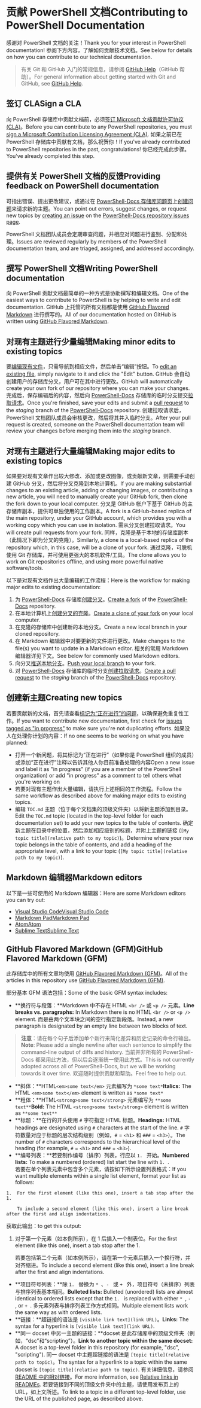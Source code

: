 # <a name="contributing-to-powershell-documentation"></a><span data-ttu-id="caedb-101">贡献 PowerShell 文档</span><span class="sxs-lookup"><span data-stu-id="caedb-101">Contributing to PowerShell Documentation</span></span>

<span data-ttu-id="caedb-102">感谢对 PowerShell 文档的关注！</span><span class="sxs-lookup"><span data-stu-id="caedb-102">Thank you for your interest in PowerShell documentation!</span></span> <span data-ttu-id="caedb-103">参阅下方内容，了解如何贡献技术文档。</span><span class="sxs-lookup"><span data-stu-id="caedb-103">See below for details on how you can contribute to our technical documentation.</span></span>

><span data-ttu-id="caedb-104">有关 Git 和 GitHub 入门的常规信息，请参阅 [GitHub Help](https://help.github.com/)（GitHub 帮助）。</span><span class="sxs-lookup"><span data-stu-id="caedb-104">For general information about getting started with Git and GitHub, see [GitHub Help](https://help.github.com/).</span></span> 

## <a name="sign-a-cla"></a><span data-ttu-id="caedb-105">签订 CLA</span><span class="sxs-lookup"><span data-stu-id="caedb-105">Sign a CLA</span></span>

<span data-ttu-id="caedb-106">向 PowerShell 存储库中贡献文档前，必须[签订 Microsoft 文档贡献许可协议 (CLA)](https://cla.microsoft.com/)。</span><span class="sxs-lookup"><span data-stu-id="caedb-106">Before you can contribute to any PowerShell repositories, you must [sign a Microsoft Contribution Licensing Agreement (CLA)](https://cla.microsoft.com/).</span></span> <span data-ttu-id="caedb-107">如果之前已在 PowerShell 存储库中贡献有文档，那么祝贺你！</span><span class="sxs-lookup"><span data-stu-id="caedb-107">If you've already contributed to PowerShell repositories in the past, congratulations!</span></span> <span data-ttu-id="caedb-108">你已经完成此步骤。</span><span class="sxs-lookup"><span data-stu-id="caedb-108">You've already completed this step.</span></span>

## <a name="providing-feedback-on-powershell-documentation"></a><span data-ttu-id="caedb-109">提供有关 PowerShell 文档的反馈</span><span class="sxs-lookup"><span data-stu-id="caedb-109">Providing feedback on PowerShell documentation</span></span>

<span data-ttu-id="caedb-110">可指出错误、提出更改建议，或通过在 [PowerShell-Docs 存储库问题页](https://help.github.com/articles/creating-an-issue/)上[创建问题](https://github.com/PowerShell/PowerShell-Docs/issues)来请求新的主题。</span><span class="sxs-lookup"><span data-stu-id="caedb-110">You can point out errors, suggest changes, or request new topics by [creating an issue](https://help.github.com/articles/creating-an-issue/) on the [PowerShell-Docs repository issues page](https://github.com/PowerShell/PowerShell-Docs/issues).</span></span>

<span data-ttu-id="caedb-111">PowerShell 文档团队成员会定期审查问题，并相应对问题进行鉴别、分配和处理。</span><span class="sxs-lookup"><span data-stu-id="caedb-111">Issues are reviewed regularly by members of the PowerShell documentation team, and are triaged, assigned, and addressed accordingly.</span></span>

## <a name="writing-powershell-documentation"></a><span data-ttu-id="caedb-112">撰写 PowerShell 文档</span><span class="sxs-lookup"><span data-stu-id="caedb-112">Writing PowerShell documentation</span></span>

<span data-ttu-id="caedb-113">向 PowerShell 贡献文档最简单的一种方式是协助撰写和编辑文档。</span><span class="sxs-lookup"><span data-stu-id="caedb-113">One of the easiest ways to contribute to PowerShell is by helping to write and edit documentation.</span></span> <span data-ttu-id="caedb-114">GitHub 上托管的所有文档都是使用 [GitHub Flavored Markdown](https://help.github.com/articles/github-flavored-markdown/) 进行撰写的。</span><span class="sxs-lookup"><span data-stu-id="caedb-114">All of our documentation hosted on GitHub is written using [GitHub Flavored Markdown](https://help.github.com/articles/github-flavored-markdown/).</span></span>

## <a name="making-minor-edits-to-existing-topics"></a><span data-ttu-id="caedb-115">对现有主题进行少量编辑</span><span class="sxs-lookup"><span data-stu-id="caedb-115">Making minor edits to existing topics</span></span>

<span data-ttu-id="caedb-116">要[编辑现有文件](https://help.github.com/articles/editing-files-in-another-user-s-repository/)，只需导航到相应文件，然后单击“编辑”按钮。</span><span class="sxs-lookup"><span data-stu-id="caedb-116">To [edit an existing file](https://help.github.com/articles/editing-files-in-another-user-s-repository/), simply navigate to it and click the "Edit" button.</span></span> <span data-ttu-id="caedb-117">GitHub 会自动创建用户的存储库分叉，用户可在其中进行更改。</span><span class="sxs-lookup"><span data-stu-id="caedb-117">GitHub will automatically create your own fork of our repository where you can make your changes.</span></span> <span data-ttu-id="caedb-118">完成后，保存编辑后的内容，然后向 [PowerShell-Docs](https://github.com/PowerShell/PowerShell-Docs) 存储库的临时分支提交[拉取请求](https://help.github.com/articles/creating-a-pull-request/)。</span><span class="sxs-lookup"><span data-stu-id="caedb-118">Once you're finished, save your edits and submit a [pull request](https://help.github.com/articles/creating-a-pull-request/) to the *staging* branch of the [PowerShell-Docs](https://github.com/PowerShell/PowerShell-Docs) repository.</span></span> <span data-ttu-id="caedb-119">创建拉取请求后，PowerShell 文档团队成员会审核更改，然后将其并入临时分支。</span><span class="sxs-lookup"><span data-stu-id="caedb-119">After your pull request is created, someone on the PowerShell documentation team will review your changes before merging them into the *staging* branch.</span></span>

## <a name="making-major-edits-to-existing-topics"></a><span data-ttu-id="caedb-120">对现有主题进行大量编辑</span><span class="sxs-lookup"><span data-stu-id="caedb-120">Making major edits to existing topics</span></span>

<span data-ttu-id="caedb-121">如果要对现有文章作出较大修改、添加或更改图像，或贡献新文章，则需要手动创建 GitHub 分叉，然后将分叉克隆到本地计算机。</span><span class="sxs-lookup"><span data-stu-id="caedb-121">If you are making substantial changes to an existing article, adding or changing images, or contributing a new article, you will need to manually create your GitHub fork, then clone the fork down to your local computer.</span></span> <span data-ttu-id="caedb-122">分叉是 GitHub 帐户下基于 GitHub 的主存储库副本，提供可单独使用的工作副本。</span><span class="sxs-lookup"><span data-stu-id="caedb-122">A fork is a GitHub-based replica of the main repository, under your GitHub account, which provides you with a working copy which you can use in isolation.</span></span> <span data-ttu-id="caedb-123">需从分叉创建拉取请求。</span><span class="sxs-lookup"><span data-stu-id="caedb-123">You will create pull requests from your fork.</span></span> <span data-ttu-id="caedb-124">同样，克隆是基于本地的存储库副本（此情况下即为分叉的克隆）。</span><span class="sxs-lookup"><span data-stu-id="caedb-124">Similarly, a clone is a local-based replica of the repository which, in this case, will be a clone of your fork.</span></span> <span data-ttu-id="caedb-125">通过克隆，可脱机使用 Git 存储库，并可使用更强大的本机软件/工具。</span><span class="sxs-lookup"><span data-stu-id="caedb-125">The clone allows you to work on Git repositories offline, and using more powerful native software/tools.</span></span>

<span data-ttu-id="caedb-126">以下是对现有文档作出大量编辑的工作流程：</span><span class="sxs-lookup"><span data-stu-id="caedb-126">Here is the workflow for making major edits to existing documentation:</span></span>

1. <span data-ttu-id="caedb-127">为 [PowerShell-Docs](https://github.com/PowerShell/PowerShell-Docs) 存储库[创建分叉](https://help.github.com/articles/fork-a-repo/)。</span><span class="sxs-lookup"><span data-stu-id="caedb-127">[Create a fork](https://help.github.com/articles/fork-a-repo/) of the [PowerShell-Docs](https://github.com/PowerShell/PowerShell-Docs) repository.</span></span>
2. <span data-ttu-id="caedb-128">在本地计算机上[创建分叉的克隆](https://help.github.com/articles/cloning-a-repository/)。</span><span class="sxs-lookup"><span data-stu-id="caedb-128">[Create a clone of your fork](https://help.github.com/articles/cloning-a-repository/) on your local computer.</span></span>
3. <span data-ttu-id="caedb-129">在克隆的存储库中创建新的本地分支。</span><span class="sxs-lookup"><span data-stu-id="caedb-129">Create a new local branch in your cloned repository.</span></span>
4. <span data-ttu-id="caedb-130">在 Markdown 编辑器中对要更新的文件进行更改。</span><span class="sxs-lookup"><span data-stu-id="caedb-130">Make changes to the file(s) you want to update in a Markdown editor.</span></span> 
   <span data-ttu-id="caedb-131">相关的常用 Markdown 编辑器详见下文。</span><span class="sxs-lookup"><span data-stu-id="caedb-131">See below for commonly used Markdown editors.</span></span>
5. <span data-ttu-id="caedb-132">向分叉[推送本地分支](https://help.github.com/articles/pushing-to-a-remote/)。</span><span class="sxs-lookup"><span data-stu-id="caedb-132">[Push your local branch](https://help.github.com/articles/pushing-to-a-remote/) to your fork.</span></span>
6. <span data-ttu-id="caedb-133">对 [PowerShell-Docs](https://github.com/PowerShell/PowerShell-Docs) 存储库的临时分支[创建拉取请求](https://help.github.com/articles/creating-a-pull-request/)。</span><span class="sxs-lookup"><span data-stu-id="caedb-133">[Create a pull request](https://help.github.com/articles/creating-a-pull-request/) to the *staging* branch of the [PowerShell-Docs](https://github.com/PowerShell/PowerShell-Docs) repository.</span></span>

## <a name="creating-new-topics"></a><span data-ttu-id="caedb-134">创建新主题</span><span class="sxs-lookup"><span data-stu-id="caedb-134">Creating new topics</span></span>

<span data-ttu-id="caedb-135">若要贡献新的文档，首先请查看[标记为“正在进行”的问题](https://github.com/PowerShell/PowerShell-Docs/labels/in%20progress)，以确保避免重复性工作。</span><span class="sxs-lookup"><span data-stu-id="caedb-135">If you want to contribute new documentation, first check for [issues tagged as "in progress"](https://github.com/PowerShell/PowerShell-Docs/labels/in%20progress) to make sure you're not duplicating efforts.</span></span>
<span data-ttu-id="caedb-136">如果没人在处理你计划的内容：</span><span class="sxs-lookup"><span data-stu-id="caedb-136">If no one seems to be working on what you have planned:</span></span>

* <span data-ttu-id="caedb-137">打开一个新问题，将其标记为“正在进行”（如果你是 PowerShell 组织的成员）或添加“正在进行”注释以告诉其他人你目前准备处理的内容</span><span class="sxs-lookup"><span data-stu-id="caedb-137">Open a new issue and label it as "in progress" (if you are a member of the PowerShell organization) or add "in progress" as a comment to tell others what you're working on</span></span>
* <span data-ttu-id="caedb-138">若要对现有主题作出大量编辑，请执行上述相同的工作流程。</span><span class="sxs-lookup"><span data-stu-id="caedb-138">Follow the same workflow as described above for making major edits to existing topics.</span></span>
* <span data-ttu-id="caedb-139">编辑 `TOC.md` 主题（位于每个文档集的顶级文件夹）以将新主题添加到目录。</span><span class="sxs-lookup"><span data-stu-id="caedb-139">Edit the `TOC.md` topic (located in the top-level folder for each documentation set) to add your new topics to the table of contents.</span></span> 
  <span data-ttu-id="caedb-140">确定新主题在目录中的位置，然后添加相应级别的标题，并附上主题的链接 (`[My topic title](relative path to my topic)`)。</span><span class="sxs-lookup"><span data-stu-id="caedb-140">Determine where your new topic belongs in the table of contents, and add a heading of the appropriate level, with a link to your topic (`[My topic title](relative path to my topic)`).</span></span>

## <a name="markdown-editors"></a><span data-ttu-id="caedb-141">Markdown 编辑器</span><span class="sxs-lookup"><span data-stu-id="caedb-141">Markdown editors</span></span>

<span data-ttu-id="caedb-142">以下是一些可使用的 Markdown 编辑器：</span><span class="sxs-lookup"><span data-stu-id="caedb-142">Here are some Markdown editors you can try out:</span></span>

* [<span data-ttu-id="caedb-143">Visual Studio Code</span><span class="sxs-lookup"><span data-stu-id="caedb-143">Visual Studio Code</span></span>](https://code.visualstudio.com)
* [<span data-ttu-id="caedb-144">Markdown Pad</span><span class="sxs-lookup"><span data-stu-id="caedb-144">Markdown Pad</span></span>](http://markdownpad.com/)
* [<span data-ttu-id="caedb-145">Atom</span><span class="sxs-lookup"><span data-stu-id="caedb-145">Atom</span></span>](https://atom.io/)
* [<span data-ttu-id="caedb-146">Sublime Text</span><span class="sxs-lookup"><span data-stu-id="caedb-146">Sublime Text</span></span>](http://www.sublimetext.com/)


## <a name="github-flavored-markdown-gfm"></a><span data-ttu-id="caedb-147">GitHub Flavored Markdown (GFM)</span><span class="sxs-lookup"><span data-stu-id="caedb-147">GitHub Flavored Markdown (GFM)</span></span>

<span data-ttu-id="caedb-148">此存储库中的所有文章均使用 [GitHub Flavored Markdown (GFM)](https://help.github.com/articles/github-flavored-markdown/)。</span><span class="sxs-lookup"><span data-stu-id="caedb-148">All of the articles in this repository use [GitHub Flavored Markdown (GFM)](https://help.github.com/articles/github-flavored-markdown/).</span></span>

<span data-ttu-id="caedb-149">部分基本 GFM 语法包括：</span><span class="sxs-lookup"><span data-stu-id="caedb-149">Some of the basic GFM syntax includes:</span></span>

* <span data-ttu-id="caedb-150">**换行符与段落：**Markdown 中不存在 HTML `<br />` 或 `<p />` 元素。</span><span class="sxs-lookup"><span data-stu-id="caedb-150">**Line breaks vs. paragraphs:** In Markdown there is no HTML `<br />` or `<p />` element.</span></span> <span data-ttu-id="caedb-151">而是由两个文本块之间的空行指定新段落。</span><span class="sxs-lookup"><span data-stu-id="caedb-151">Instead, a new paragraph is designated by an empty line between two blocks of text.</span></span>

> <span data-ttu-id="caedb-152">**注意**：请在每个句子后添加单个新行来简化差异和历史记录的命令行输出。</span><span class="sxs-lookup"><span data-stu-id="caedb-152">**Note**: Please add a single newline after each sentence to simplify the command-line output of diffs and history.</span></span>
<span data-ttu-id="caedb-153">当前并非所有的 PowerShell-Docs 都采用此方法，但以后会逐渐统一使用此方式。</span><span class="sxs-lookup"><span data-stu-id="caedb-153">This is not currently adopted across all of PowerShell-Docs, but we will be working towards it over time.</span></span> <span data-ttu-id="caedb-154">欢迎随时提供贡献和帮助。</span><span class="sxs-lookup"><span data-stu-id="caedb-154">Feel free to help out.</span></span> 

* <span data-ttu-id="caedb-155">**斜体：**HTML`<em>some text</em>` 元素编写为 `*some text*`</span><span class="sxs-lookup"><span data-stu-id="caedb-155">**Italics:** The HTML `<em>some text</em>` element is written as `*some text*`</span></span>
* <span data-ttu-id="caedb-156">**粗体：**HTML`<strong>some text</strong>` 元素编写为 `**some text**`</span><span class="sxs-lookup"><span data-stu-id="caedb-156">**Bold:** The HTML `<strong>some text</strong>` element is written as `**some text**`</span></span>
* <span data-ttu-id="caedb-157">**标题：**在行的开头使用 `#` 字符指定 HTML 标题。</span><span class="sxs-lookup"><span data-stu-id="caedb-157">**Headings:** HTML headings are designated using `#` characters at the start of the line.</span></span> 
  <span data-ttu-id="caedb-158">`#` 字符数量对应于标题的层次结构级别（例如，`#` = `<h1>` 和 `###` = ```<h3>```）。</span><span class="sxs-lookup"><span data-stu-id="caedb-158">The number of `#` characters corresponds to the hierarchical level of the heading (for example, `#` = `<h1>` and `###` = ```<h3>```).</span></span>
* <span data-ttu-id="caedb-159">**编号列表：**若要制作编号（排序）列表，行应以 `1. ` 开始。</span><span class="sxs-lookup"><span data-stu-id="caedb-159">**Numbered lists:** To make a numbered (ordered) list start the line with `1. `.</span></span>  
  <span data-ttu-id="caedb-160">若要在单个列表元素中包含多个元素，请按如下所示设置列表格式：</span><span class="sxs-lookup"><span data-stu-id="caedb-160">If you want multiple elements within a single list element, format your list as follows:</span></span>
```        
1.  For the first element (like this one), insert a tab stop after the 1. 

    To include a second element (like this one), insert a line break after the first and align indentations.
```
<span data-ttu-id="caedb-161">获取此输出：</span><span class="sxs-lookup"><span data-stu-id="caedb-161">to get this output:</span></span>

1.  <span data-ttu-id="caedb-162">对于第一个元素（如本例所示），在 1 后插入一个制表位。</span><span class="sxs-lookup"><span data-stu-id="caedb-162">For the first element (like this one), insert a tab stop after the 1.</span></span> 

    <span data-ttu-id="caedb-163">若要包括第二个元素（如本例所示），请在第一个元素后插入一个换行符，并对齐缩进。</span><span class="sxs-lookup"><span data-stu-id="caedb-163">To include a second element (like this one), insert a line break after the first and align indentations.</span></span>

* <span data-ttu-id="caedb-164">**项目符号列表：**除 `1. ` 替换为 `* `、`- ` 或 `+ ` 外，项目符号（未排序）列表与排序列表基本相同。</span><span class="sxs-lookup"><span data-stu-id="caedb-164">**Bulleted lists:** Bulleted (unordered) lists are almost identical to ordered lists except that the `1. ` is replaced with either `* `, `- `, or `+ `.</span></span> <span data-ttu-id="caedb-165">多元素列表与排序列表工作方式相同。</span><span class="sxs-lookup"><span data-stu-id="caedb-165">Multiple element lists work the same way as with ordered lists.</span></span>
* <span data-ttu-id="caedb-166">**链接：**超链接的语法是 `[visible link text](link URL)`。</span><span class="sxs-lookup"><span data-stu-id="caedb-166">**Links:** The syntax for a hyperlink is `[visible link text](link URL)`.</span></span>
* <span data-ttu-id="caedb-167">**同一 docset 中另一主题的链接：**docset 是此存储库中的顶级文件夹（例如，“dsc”和“scripting”）。</span><span class="sxs-lookup"><span data-stu-id="caedb-167">**Link to another topic within the same docset:** A docset is a top-level folder in this repository (for example, "dsc", "scripting").</span></span>
    <span data-ttu-id="caedb-168">同一 docset 中主题超链接的语法是 `[topic title](relative path to topic)`。</span><span class="sxs-lookup"><span data-stu-id="caedb-168">The syntax for a hyperlink to a topic within the same docset is `[topic title](relative path to topic)`.</span></span> 
    <span data-ttu-id="caedb-169">有关详细信息，请参阅 [README 中的相对链接](https://help.github.com/articles/relative-links-in-readmes/)。</span><span class="sxs-lookup"><span data-stu-id="caedb-169">For more information, see [Relative links in READMEs](https://help.github.com/articles/relative-links-in-readmes/).</span></span> 
    <span data-ttu-id="caedb-170">若要链接到不同的顶级文件夹中的主题，请使用发布页上的 URL，如上文所述。</span><span class="sxs-lookup"><span data-stu-id="caedb-170">To link to a topic in a different top-level folder, use the URL of the published page, as described above.</span></span>
